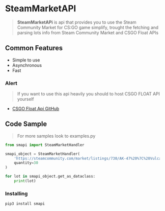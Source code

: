 # SteamMarketAPI
> **SteamMarketAPi** is api that provides you to use the Steam Community Market for CS:GO game simplify, trought the fetching and parsing lots info from Steam Community Market and CSGO Float APIs

## Common Features
- Simple to use
- Asynchronous
- Fast

### Alert
> If you want to use this api heavily you should to host CSGO FLOAT API yourself
- [CSGO Float Api GitHub](https://github.com/csgofloat/inspect)

## Code Sample
> For more samples look to examples.py
``` python
from smapi import SteamMarketHandler

smapi_object = SteamMarketHandler(
    'https://steamcommunity.com/market/listings/730/AK-47%20%7C%20Vulcan%20%28Field-Tested%29',
    quantity=30
)

for lot in smapi_object.get_as_dataclass:
    print(lot)
```


### Installing
``` bash
pip3 install smapi
```
